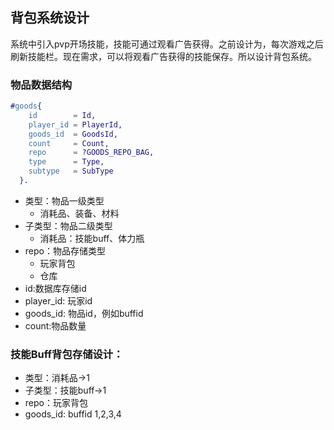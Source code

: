 ## 背包系统设计
系统中引入pvp开场技能，技能可通过观看广告获得。之前设计为，每次游戏之后刷新技能栏。现在需求，可以将观看广告获得的技能保存。所以设计背包系统。
### 物品数据结构
``` erlang
#goods{
    id        = Id,
    player_id = PlayerId,
    goods_id  = GoodsId,
    count     = Count,
    repo      = ?GOODS_REPO_BAG,
    type      = Type,
    subtype   = SubType
  }.
```
- 类型：物品一级类型
  - 消耗品、装备、材料
- 子类型：物品二级类型
  - 消耗品：技能buff、体力瓶
- repo：物品存储类型
  - 玩家背包
  - 仓库
- id:数据库存储id
- player_id: 玩家id
- goods_id: 物品id，例如buffid
- count:物品数量
### 技能Buff背包存储设计：
- 类型：消耗品->1
- 子类型：技能buff->1
- repo：玩家背包
- goods_id: buffid 1,2,3,4